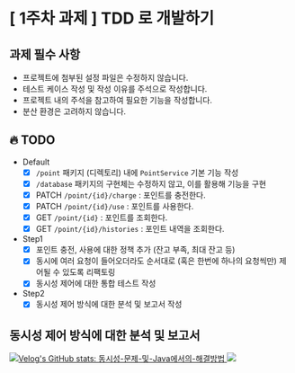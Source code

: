 # [ 1주차 과제 ] TDD 로 개발하기

## 과제 필수 사항
- 프로젝트에 첨부된 설정 파일은 수정하지 않습니다.
- 테스트 케이스 작성 및 작성 이유를 주석으로 작성합니다.
- 프로젝트 내의 주석을 참고하여 필요한 기능을 작성합니다.
- 분산 환경은 고려하지 않습니다.

## 🔥 TODO
- Default
    - [X] `/point` 패키지 (디렉토리) 내에 `PointService` 기본 기능 작성
    - [X] `/database` 패키지의 구현체는 수정하지 않고, 이를 활용해 기능을 구현
    - [X] PATCH  `/point/{id}/charge` : 포인트를 충전한다.
    - [X] PATCH `/point/{id}/use` : 포인트를 사용한다.
    - [X] GET `/point/{id}` : 포인트를 조회한다.
    - [X] GET `/point/{id}/histories` : 포인트 내역을 조회한다.
- Step1
    - [X] 포인트 충전, 사용에 대한 정책 추가 (잔고 부족, 최대 잔고 등)
    - [X] 동시에 여러 요청이 들어오더라도 순서대로 (혹은 한번에 하나의 요청씩만) 제어될 수 있도록 리팩토링
    - [X] 동시성 제어에 대한 통합 테스트 작성
- Step2
    - [X] 동시성 제어 방식에 대한 분석 및 보고서 작성

## 동시성 제어 방식에 대한 분석 및 보고서
<div aglin="center">  
  <a href="https://velog.io/@wontaekoh/Jenkins%EC%99%80-Docker%EB%A1%9C-AWS%EC%84%9C%EB%B2%84%EC%97%90-%EC%9E%90%EB%8F%99-%EB%B0%B0%ED%8F%AC%ED%95%98%EA%B8%B0">
    <img src="https://velog-readme-stats.vercel.app/api?name=wontaekoh&slug=동시성-문제-및-Java에서의-해결방법" alt="Velog's GitHub stats: 동시성-문제-및-Java에서의-해결방법" />
  </a>
  <img src="https://github.com/user-attachments/assets/d0c7ed89-9d56-42e2-8be4-d9c4081c446f" />
</div>